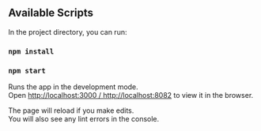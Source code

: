 ## Available Scripts

In the project directory, you can run:

### `npm install`
### `npm start`

Runs the app in the development mode.<br>
Open [http://localhost:3000 / http://localhost:8082](http://localhost:3000) to view it in the browser.

The page will reload if you make edits.<br>
You will also see any lint errors in the console.